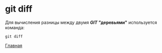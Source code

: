 <h1>git diff</h1>

Для вычисления разницы между двумя <em><b>GIT "</em>деревьями"</b></em>
используется команда:
````
git diff
````

[Главная](/readme.md)

